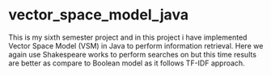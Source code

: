 # vector_space_model_java
This is my sixth semester project and in this project i have implemented Vector Space Model (VSM) in Java to perform information retrieval.  Here we again use Shakespeare works to perform searches on but this time results are better as compare to Boolean model as it follows TF-IDF approach.
